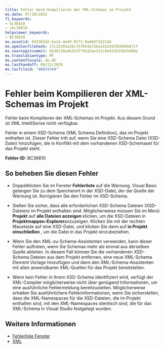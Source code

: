```yaml
---
title: Fehler beim Kompilieren der XML-Schemas im Projekt
ms.date: 07/20/2015
f1_keywords:
- bc36810
- vbc36810
helpviewer_keywords:
- BC36810
ms.assetid: 9323b5d2-ba14-4e49-91f1-9ad647162144
ms.openlocfilehash: 17c31301e28c757954e72ba103254f038905671f
ms.sourcegitcommit: d2db216e46323f73b32ae312c9e4135258e5d68e
ms.translationtype: MT
ms.contentlocale: de-DE
ms.lasthandoff: 09/22/2020
ms.locfileid: "90874349"
---
```

# <a name="errors-occurred-while-compiling-the-xml-schemas-in-the-project"></a>Fehler beim Kompilieren der XML-Schemas im Projekt

Fehler beim Kompilieren der XML-Schemas im Projekt. Aus diesem Grund ist XML IntelliSense nicht verfügbar.  
  
 Fehler in einem XSD-Schema (XML Schema Definition), das im Projekt enthalten ist. Dieser Fehler tritt auf, wenn Sie eine XSD-Schema Datei (XSD-Datei) hinzufügen, die in Konflikt mit dem vorhandenen XSD-Schemaset für das Projekt steht.  
  
 **Fehler-ID:** BC36810  
  
## <a name="to-correct-this-error"></a>So beheben Sie diesen Fehler  
  
- Doppelklicken Sie im Fenster **Fehlerliste** auf die Warnung. Visual Basic gelangen Sie zu dem Speicherort in der XSD-Datei, der die Quelle der Warnung ist. Korrigieren Sie den Fehler im XSD-Schema.  
  
- Stellen Sie sicher, dass alle erforderlichen XSD-Schema Dateien (XSD-Dateien) im Projekt enthalten sind. Möglicherweise müssen Sie im Menü **Projekt** auf **alle Dateien anzeigen** klicken, um die XSD-Dateien in **Projektmappen-Explorer**anzuzeigen. Klicken Sie mit der rechten Maustaste auf eine XSD-Datei, und klicken Sie dann auf **in Projekt einschließen** , um die Datei in das Projekt einzubeziehen.  
  
- Wenn Sie den XML-zu-Schema-Assistenten verwenden, kann dieser Fehler auftreten, wenn Sie Schemas mehr als einmal aus derselben Quelle ableiten. In diesem Fall können Sie die vorhandenen XSD-Schema Dateien aus dem Projekt entfernen, eine neue XML-Schema Element Vorlage hinzufügen und dann den XML-Schema-Assistenten mit allen anwendbaren XML-Quellen für das Projekt bereitstellen.  
  
- Wenn kein Fehler in Ihrem XSD-Schema identifiziert wird, verfügt der XML-Compiler möglicherweise nicht über genügend Informationen, um eine ausführliche Fehlermeldung bereitzustellen. Möglicherweise erhalten Sie ausführlichere Fehlerinformationen, wenn Sie sicherstellen, dass die XML-Namespaces für die XSD-Dateien, die im Projekt enthalten sind, mit den XML-Namespaces identisch sind, die für das XML-Schema in Visual Studio festgelegt wurden.  
  
## <a name="see-also"></a>Weitere Informationen

- [Fehlerliste Fenster](/visualstudio/ide/reference/error-list-window)
- [XML](../../programming-guide/language-features/xml/index.md)
